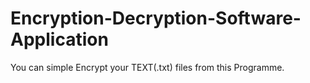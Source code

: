 # Encryption-Decryption-Software-Application
You can simple Encrypt your TEXT(.txt) files from this Programme.
